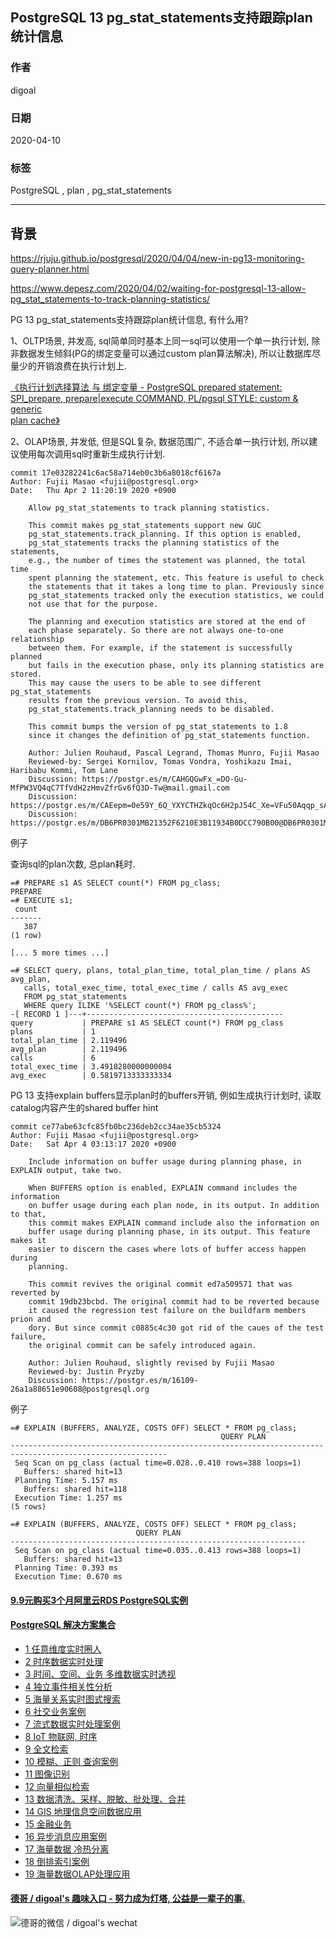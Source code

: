 ## PostgreSQL 13 pg_stat_statements支持跟踪plan统计信息  
    
### 作者    
digoal    
    
### 日期    
2020-04-10    
    
### 标签    
PostgreSQL , plan , pg_stat_statements   
    
----    
    
## 背景    
https://rjuju.github.io/postgresql/2020/04/04/new-in-pg13-monitoring-query-planner.html  
  
https://www.depesz.com/2020/04/02/waiting-for-postgresql-13-allow-pg_stat_statements-to-track-planning-statistics/  
  
PG 13 pg_stat_statements支持跟踪plan统计信息, 有什么用?  
  
1、OLTP场景, 并发高, sql简单同时基本上同一sql可以使用一个单一执行计划, 除非数据发生倾斜(PG的绑定变量可以通过custom plan算法解决), 所以让数据库尽量少的开销浪费在执行计划上.  
  
[《执行计划选择算法 与 绑定变量 - PostgreSQL prepared statement: SPI_prepare, prepare|execute COMMAND, PL/pgsql STYLE: custom & generic   
plan cache》](../201212/20121224_01.md)    
  
2、OLAP场景, 并发低, 但是SQL复杂, 数据范围广, 不适合单一执行计划, 所以建议使用每次调用sql时重新生成执行计划.   
  
```  
commit 17e03282241c6ac58a714eb0c3b6a8018cf6167a  
Author: Fujii Masao <fujii@postgresql.org>  
Date:   Thu Apr 2 11:20:19 2020 +0900  
  
    Allow pg_stat_statements to track planning statistics.  
  
    This commit makes pg_stat_statements support new GUC  
    pg_stat_statements.track_planning. If this option is enabled,  
    pg_stat_statements tracks the planning statistics of the statements,  
    e.g., the number of times the statement was planned, the total time  
    spent planning the statement, etc. This feature is useful to check  
    the statements that it takes a long time to plan. Previously since  
    pg_stat_statements tracked only the execution statistics, we could  
    not use that for the purpose.  
  
    The planning and execution statistics are stored at the end of  
    each phase separately. So there are not always one-to-one relationship  
    between them. For example, if the statement is successfully planned  
    but fails in the execution phase, only its planning statistics are stored.  
    This may cause the users to be able to see different pg_stat_statements  
    results from the previous version. To avoid this,  
    pg_stat_statements.track_planning needs to be disabled.  
  
    This commit bumps the version of pg_stat_statements to 1.8  
    since it changes the definition of pg_stat_statements function.  
  
    Author: Julien Rouhaud, Pascal Legrand, Thomas Munro, Fujii Masao  
    Reviewed-by: Sergei Kornilov, Tomas Vondra, Yoshikazu Imai, Haribabu Kommi, Tom Lane  
    Discussion: https://postgr.es/m/CAHGQGwFx_=DO-Gu-MfPW3VQ4qC7TfVdH2zHmvZfrGv6fQ3D-Tw@mail.gmail.com  
    Discussion: https://postgr.es/m/CAEepm=0e59Y_6Q_YXYCTHZkqOc6H2pJ54C_Xe=VFu50Aqqp_sA@mail.gmail.com  
    Discussion: https://postgr.es/m/DB6PR0301MB21352F6210E3B11934B0DCC790B00@DB6PR0301MB2135.eurprd03.prod.outlook.com  
```   
  
例子  
  
查询sql的plan次数, 总plan耗时.  
  
```  
=# PREPARE s1 AS SELECT count(*) FROM pg_class;  
PREPARE  
=# EXECUTE s1;  
 count  
-------  
   387  
(1 row)  
  
[... 5 more times ...]  
  
=# SELECT query, plans, total_plan_time, total_plan_time / plans AS avg_plan,  
   calls, total_exec_time, total_exec_time / calls AS avg_exec  
   FROM pg_stat_statements  
   WHERE query ILIKE '%SELECT count(*) FROM pg_class%';  
-[ RECORD 1 ]---+--------------------------------------------  
query           | PREPARE s1 AS SELECT count(*) FROM pg_class  
plans           | 1  
total_plan_time | 2.119496  
avg_plan        | 2.119496  
calls           | 6  
total_exec_time | 3.4918280000000004  
avg_exec        | 0.5819713333333334  
```  
  
PG 13 支持explain buffers显示plan时的buffers开销, 例如生成执行计划时, 读取catalog内容产生的shared buffer hint  
  
```  
commit ce77abe63cfc85fb0bc236deb2cc34ae35cb5324  
Author: Fujii Masao <fujii@postgresql.org>  
Date:   Sat Apr 4 03:13:17 2020 +0900  
  
    Include information on buffer usage during planning phase, in EXPLAIN output, take two.  
  
    When BUFFERS option is enabled, EXPLAIN command includes the information  
    on buffer usage during each plan node, in its output. In addition to that,  
    this commit makes EXPLAIN command include also the information on  
    buffer usage during planning phase, in its output. This feature makes it  
    easier to discern the cases where lots of buffer access happen during  
    planning.  
  
    This commit revives the original commit ed7a509571 that was reverted by  
    commit 19db23bcbd. The original commit had to be reverted because  
    it caused the regression test failure on the buildfarm members prion and  
    dory. But since commit c0885c4c30 got rid of the caues of the test failure,  
    the original commit can be safely introduced again.  
  
    Author: Julien Rouhaud, slightly revised by Fujii Masao  
    Reviewed-by: Justin Pryzby  
    Discussion: https://postgr.es/m/16109-26a1a88651e90608@postgresql.org  
```  
  
例子  
  
```  
=# EXPLAIN (BUFFERS, ANALYZE, COSTS OFF) SELECT * FROM pg_class;  
                                               QUERY PLAN  
---------------------------------------------------------------------------------------------------------  
 Seq Scan on pg_class (actual time=0.028..0.410 rows=388 loops=1)  
   Buffers: shared hit=13  
 Planning Time: 5.157 ms  
   Buffers: shared hit=118  
 Execution Time: 1.257 ms  
(5 rows)  
  
=# EXPLAIN (BUFFERS, ANALYZE, COSTS OFF) SELECT * FROM pg_class;  
                            QUERY PLAN  
------------------------------------------------------------------  
 Seq Scan on pg_class (actual time=0.035..0.413 rows=388 loops=1)  
   Buffers: shared hit=13  
 Planning Time: 0.393 ms  
 Execution Time: 0.670 ms  
```  
  
  
  
  
  
  
  
  
  
  
  
  
  
  
  
  
  
  
  
  
  
  
  
  
  
  
  
  
  
  
#### [9.9元购买3个月阿里云RDS PostgreSQL实例](https://www.aliyun.com/database/postgresqlactivity "57258f76c37864c6e6d23383d05714ea")
  
  
#### [PostgreSQL 解决方案集合](https://yq.aliyun.com/topic/118 "40cff096e9ed7122c512b35d8561d9c8")
- [1 任意维度实时圈人](https://yq.aliyun.com/topic/118 "40cff096e9ed7122c512b35d8561d9c8")
- [2 时序数据实时处理](https://yq.aliyun.com/topic/118 "40cff096e9ed7122c512b35d8561d9c8")
- [3 时间、空间、业务 多维数据实时透视](https://yq.aliyun.com/topic/118 "40cff096e9ed7122c512b35d8561d9c8")
- [4 独立事件相关性分析](https://yq.aliyun.com/topic/118 "40cff096e9ed7122c512b35d8561d9c8")
- [5 海量关系实时图式搜索](https://yq.aliyun.com/topic/118 "40cff096e9ed7122c512b35d8561d9c8")
- [6 社交业务案例](https://yq.aliyun.com/topic/118 "40cff096e9ed7122c512b35d8561d9c8")
- [7 流式数据实时处理案例](https://yq.aliyun.com/topic/118 "40cff096e9ed7122c512b35d8561d9c8")
- [8 IoT 物联网, 时序](https://yq.aliyun.com/topic/118 "40cff096e9ed7122c512b35d8561d9c8")
- [9 全文检索](https://yq.aliyun.com/topic/118 "40cff096e9ed7122c512b35d8561d9c8")
- [10 模糊、正则 查询案例](https://yq.aliyun.com/topic/118 "40cff096e9ed7122c512b35d8561d9c8")
- [11 图像识别](https://yq.aliyun.com/topic/118 "40cff096e9ed7122c512b35d8561d9c8")
- [12 向量相似检索](https://yq.aliyun.com/topic/118 "40cff096e9ed7122c512b35d8561d9c8")
- [13 数据清洗、采样、脱敏、批处理、合并](https://yq.aliyun.com/topic/118 "40cff096e9ed7122c512b35d8561d9c8")
- [14 GIS 地理信息空间数据应用](https://yq.aliyun.com/topic/118 "40cff096e9ed7122c512b35d8561d9c8")
- [15 金融业务](https://yq.aliyun.com/topic/118 "40cff096e9ed7122c512b35d8561d9c8")
- [16 异步消息应用案例](https://yq.aliyun.com/topic/118 "40cff096e9ed7122c512b35d8561d9c8")
- [17 海量数据 冷热分离](https://yq.aliyun.com/topic/118 "40cff096e9ed7122c512b35d8561d9c8")
- [18 倒排索引案例](https://yq.aliyun.com/topic/118 "40cff096e9ed7122c512b35d8561d9c8")
- [19 海量数据OLAP处理应用](https://yq.aliyun.com/topic/118 "40cff096e9ed7122c512b35d8561d9c8")
  
  
#### [德哥 / digoal's 趣味入口 - 努力成为灯塔, 公益是一辈子的事.](https://github.com/digoal/blog/blob/master/README.md "22709685feb7cab07d30f30387f0a9ae")
  
  
![德哥的微信 / digoal's wechat](../pic/digoal_weixin.jpg "f7ad92eeba24523fd47a6e1a0e691b59")
  
